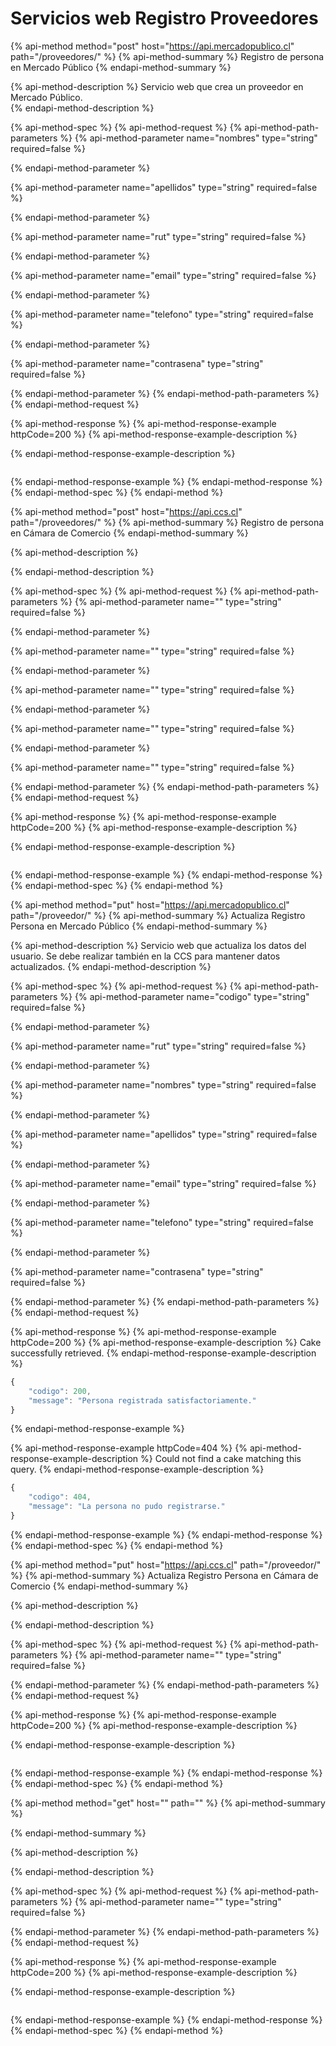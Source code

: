 # Servicios web Registro Proveedores

{% api-method method="post" host="https://api.mercadopublico.cl" path="/proveedores/" %}
{% api-method-summary %}
Registro de persona en Mercado Público
{% endapi-method-summary %}

{% api-method-description %}
Servicio web que crea un proveedor en Mercado Público.  
{% endapi-method-description %}

{% api-method-spec %}
{% api-method-request %}
{% api-method-path-parameters %}
{% api-method-parameter name="nombres" type="string" required=false %}

{% endapi-method-parameter %}

{% api-method-parameter name="apellidos" type="string" required=false %}

{% endapi-method-parameter %}

{% api-method-parameter name="rut" type="string" required=false %}

{% endapi-method-parameter %}

{% api-method-parameter name="email" type="string" required=false %}

{% endapi-method-parameter %}

{% api-method-parameter name="telefono" type="string" required=false %}

{% endapi-method-parameter %}

{% api-method-parameter name="contrasena" type="string" required=false %}

{% endapi-method-parameter %}
{% endapi-method-path-parameters %}
{% endapi-method-request %}

{% api-method-response %}
{% api-method-response-example httpCode=200 %}
{% api-method-response-example-description %}

{% endapi-method-response-example-description %}

```

```
{% endapi-method-response-example %}
{% endapi-method-response %}
{% endapi-method-spec %}
{% endapi-method %}

{% api-method method="post" host="https://api.ccs.cl" path="/proveedores/" %}
{% api-method-summary %}
Registro de persona en Cámara de Comercio
{% endapi-method-summary %}

{% api-method-description %}

{% endapi-method-description %}

{% api-method-spec %}
{% api-method-request %}
{% api-method-path-parameters %}
{% api-method-parameter name="" type="string" required=false %}

{% endapi-method-parameter %}

{% api-method-parameter name="" type="string" required=false %}

{% endapi-method-parameter %}

{% api-method-parameter name="" type="string" required=false %}

{% endapi-method-parameter %}

{% api-method-parameter name="" type="string" required=false %}

{% endapi-method-parameter %}

{% api-method-parameter name="" type="string" required=false %}

{% endapi-method-parameter %}
{% endapi-method-path-parameters %}
{% endapi-method-request %}

{% api-method-response %}
{% api-method-response-example httpCode=200 %}
{% api-method-response-example-description %}

{% endapi-method-response-example-description %}

```

```
{% endapi-method-response-example %}
{% endapi-method-response %}
{% endapi-method-spec %}
{% endapi-method %}

{% api-method method="put" host="https://api.mercadopublico.cl" path="/proveedor/" %}
{% api-method-summary %}
Actualiza Registro Persona en Mercado Público
{% endapi-method-summary %}

{% api-method-description %}
Servicio web que actualiza los datos del usuario. Se debe realizar también en la CCS para mantener datos actualizados.
{% endapi-method-description %}

{% api-method-spec %}
{% api-method-request %}
{% api-method-path-parameters %}
{% api-method-parameter name="codigo" type="string" required=false %}

{% endapi-method-parameter %}

{% api-method-parameter name="rut" type="string" required=false %}

{% endapi-method-parameter %}

{% api-method-parameter name="nombres" type="string" required=false %}

{% endapi-method-parameter %}

{% api-method-parameter name="apellidos" type="string" required=false %}

{% endapi-method-parameter %}

{% api-method-parameter name="email" type="string" required=false %}

{% endapi-method-parameter %}

{% api-method-parameter name="telefono" type="string" required=false %}

{% endapi-method-parameter %}

{% api-method-parameter name="contrasena" type="string" required=false %}

{% endapi-method-parameter %}
{% endapi-method-path-parameters %}
{% endapi-method-request %}

{% api-method-response %}
{% api-method-response-example httpCode=200 %}
{% api-method-response-example-description %}
Cake successfully retrieved.
{% endapi-method-response-example-description %}

```javascript
{
    "codigo": 200,
    "message": "Persona registrada satisfactoriamente."
}
```
{% endapi-method-response-example %}

{% api-method-response-example httpCode=404 %}
{% api-method-response-example-description %}
Could not find a cake matching this query.
{% endapi-method-response-example-description %}

```javascript
{
    "codigo": 404,
    "message": "La persona no pudo registrarse."
}
```
{% endapi-method-response-example %}
{% endapi-method-response %}
{% endapi-method-spec %}
{% endapi-method %}

{% api-method method="put" host="https://api.ccs.cl" path="/proveedor/" %}
{% api-method-summary %}
Actualiza Registro Persona en Cámara de Comercio
{% endapi-method-summary %}

{% api-method-description %}

{% endapi-method-description %}

{% api-method-spec %}
{% api-method-request %}
{% api-method-path-parameters %}
{% api-method-parameter name="" type="string" required=false %}

{% endapi-method-parameter %}
{% endapi-method-path-parameters %}
{% endapi-method-request %}

{% api-method-response %}
{% api-method-response-example httpCode=200 %}
{% api-method-response-example-description %}

{% endapi-method-response-example-description %}

```

```
{% endapi-method-response-example %}
{% endapi-method-response %}
{% endapi-method-spec %}
{% endapi-method %}

{% api-method method="get" host="" path="" %}
{% api-method-summary %}

{% endapi-method-summary %}

{% api-method-description %}

{% endapi-method-description %}

{% api-method-spec %}
{% api-method-request %}
{% api-method-path-parameters %}
{% api-method-parameter name="" type="string" required=false %}

{% endapi-method-parameter %}
{% endapi-method-path-parameters %}
{% endapi-method-request %}

{% api-method-response %}
{% api-method-response-example httpCode=200 %}
{% api-method-response-example-description %}

{% endapi-method-response-example-description %}

```

```
{% endapi-method-response-example %}
{% endapi-method-response %}
{% endapi-method-spec %}
{% endapi-method %}

